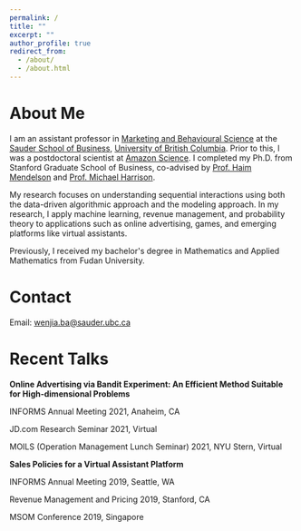 ```yaml
---
permalink: /
title: ""
excerpt: ""
author_profile: true
redirect_from: 
  - /about/
  - /about.html
---
```


About Me
======

I am an assistant professor in [Marketing and Behavioural Science](https://www.sauder.ubc.ca/thought-leadership/divisions/marketing-and-behavioural-science) at the [Sauder School of Business](https://www.sauder.ubc.ca), [University of British Columbia](https://www.ubc.ca). Prior to this, I was a postdoctoral scientist at [Amazon Science](https://www.amazon.science). I completed my Ph.D. from Stanford Graduate School of Business, co-advised by [Prof. Haim Mendelson](https://www.gsb.stanford.edu/faculty-research/faculty/haim-mendelson) and [Prof. Michael Harrison](https://www.gsb.stanford.edu/faculty-research/faculty/j-michael-harrison).

My research focuses on understanding sequential interactions using both the data-driven algorithmic approach and the modeling approach. In my research, I apply machine learning, revenue management, and probability theory to applications such as online advertising, games, and emerging platforms like virtual assistants.

Previously, I received my bachelor's degree in Mathematics and Applied Mathematics from Fudan University.
  
Contact
======
Email: wenjia.ba@sauder.ubc.ca


Recent Talks
======

**Online Advertising via Bandit Experiment: An Efficient Method Suitable for High-dimensional Problems**

INFORMS Annual Meeting 2021, Anaheim, CA

JD.com Research Seminar 2021, Virtual

MOILS (Operation Management Lunch Seminar) 2021, NYU Stern, Virtual

**Sales Policies for a Virtual Assistant Platform**

INFORMS Annual Meeting 2019, Seattle, WA 

Revenue Management and Pricing 2019, Stanford, CA 

MSOM Conference 2019, Singapore





